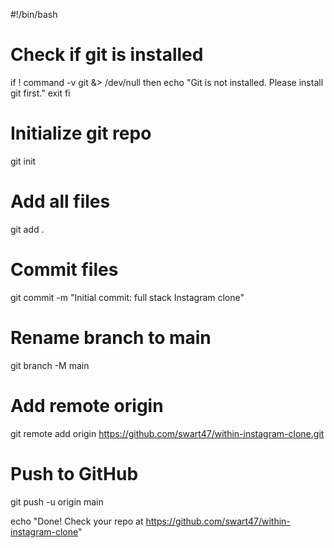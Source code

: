 #!/bin/bash

# Check if git is installed
if ! command -v git &> /dev/null
then
    echo "Git is not installed. Please install git first."
    exit
fi

# Initialize git repo
git init

# Add all files
git add .

# Commit files
git commit -m "Initial commit: full stack Instagram clone"

# Rename branch to main
git branch -M main

# Add remote origin
git remote add origin https://github.com/swart47/within-instagram-clone.git

# Push to GitHub
git push -u origin main

echo "Done! Check your repo at https://github.com/swart47/within-instagram-clone"
